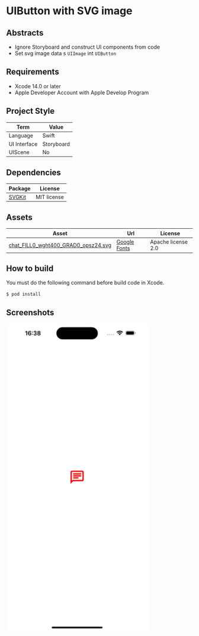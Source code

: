 # UIButton with SVG image

## Abstracts

* Ignore Storyboard and construct UI components from code
* Set svg image data s `UIImage` int `UIButton`

## Requirements

* Xcode 14.0 or later
* Apple Developer Account with Apple Develop Program

## Project Style

|Term|Value|
|---|---|
|Language|Swift|
|UI Interface|Storyboard|
|UIScene|No|

## Dependencies

|Package|License|
|---|---|
|[SVGKit](https://github.com/SVGKit/SVGKit)|MIT license|

## Assets

|Asset|Url|License|
|---|---|---|
|[chat_FILL0_wght400_GRAD0_opsz24.svg](./Demo/Assets/chat_FILL0_wght400_GRAD0_opsz24.svg)|[Google Fonts](https://fonts.google.com/icons)|Apache license 2.0|

## How to build

You must do the following command before build code in Xcode.

````shell
$ pod install
````

## Screenshots

<img src="./images/app.gif" width="384" />